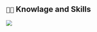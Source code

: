 ## `👨‍💻` Knowlage and Skills
[![](https://skillicons.dev/icons?i=cpp,cs,html,lua,py,mysql,bash,visualstudio,vscode,windows)](https://skillicons.dev)
